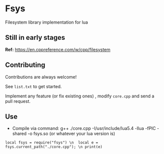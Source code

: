 
# Fsys

Filesystem library implementation for lua

## Still in early stages

**Ref:** https://en.cppreference.com/w/cpp/filesystem




## Contributing

Contributions are always welcome!

See `list.txt` to get started.

Implement any feature (or fix existing ones) , modify `core.cpp` and send a pull request.


## Use

- Compile via command:  g++ ./core.cpp -I/usr/include/lua5.4 -llua -fPIC -shared -o fsys.so (or whatever your lua version is)

`local fsys = require("fsys") \n 
local e = fsys.current_path("./core.cpp"); \n
print(e)`
